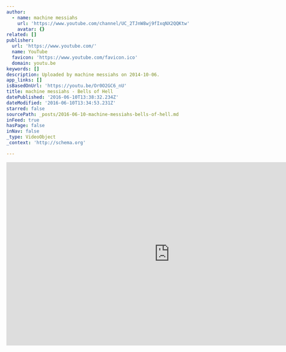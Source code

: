 ```yaml
---
author:
  - name: machine messiahs
    url: 'https://www.youtube.com/channel/UC_2TJnW8wj9fIxqNX2QQKtw'
    avatar: {}
related: []
publisher:
  url: 'https://www.youtube.com/'
  name: YouTube
  favicon: 'https://www.youtube.com/favicon.ico'
  domain: youtu.be
keywords: []
description: Uploaded by machine messiahs on 2014-10-06.
app_links: []
isBasedOnUrl: 'https://youtu.be/Or0O2GC6_nU'
title: machine messiahs - Bells of Hell
datePublished: '2016-06-10T13:38:32.234Z'
dateModified: '2016-06-10T13:34:53.231Z'
starred: false
sourcePath: _posts/2016-06-10-machine-messiahs-bells-of-hell.md
inFeed: true
hasPage: false
inNav: false
_type: VideoObject
_context: 'http://schema.org'

---
```

<iframe src="https://cdn.embedly.com/widgets/media.html?src=https%3A%2F%2Fwww.youtube.com%2Fembed%2FOr0O2GC6_nU%3Ffeature%3Doembed&amp;url=http%3A%2F%2Fwww.youtube.com%2Fwatch%3Fv%3DOr0O2GC6_nU&amp;image=https%3A%2F%2Fi.ytimg.com%2Fvi%2FOr0O2GC6_nU%2Fhqdefault.jpg&amp;key=b7d04c9b404c499eba89ee7072e1c4f7&amp;type=text%2Fhtml&amp;schema=youtube" width="854" height="480" scrolling="no" frameborder="0" allowfullscreen="" style=""></iframe>